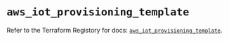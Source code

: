 # `aws_iot_provisioning_template`

Refer to the Terraform Registory for docs: [`aws_iot_provisioning_template`](https://www.terraform.io/docs/providers/aws/r/iot_provisioning_template).
